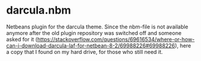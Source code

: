# darcula.nbm

Netbeans plugin for the darcula theme. Since the nbm-file is not available anymore after the old plugin repository was switched off and someone asked for it (https://stackoverflow.com/questions/69616534/where-or-how-can-i-download-darcula-laf-for-netbean-8-2/69988226#69988226), here a copy that I found on my hard drive, for those who still need it.
